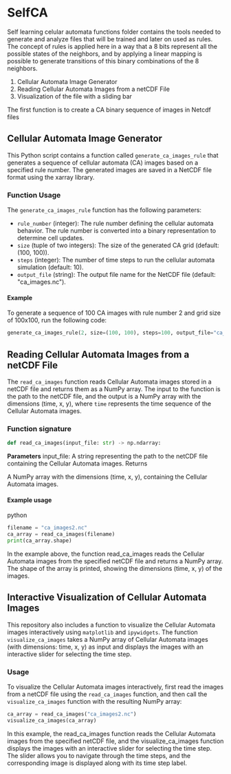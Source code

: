 # SelfCA

Self learning celular automata functions folder contains the tools needed to generate and analyze files that will be trained and later on used as rules. The concept of rules is applied here in a way that a 8 bits represent all the possible states of the neighbors, and by applying a linear mapping is possible to generate transitions of this binary combinations of the 8 neighbors.

1.  Cellular Automata Image Generator
2. Reading Cellular Automata Images from a netCDF File
3. Visualization of the file with a sliding bar

The first function is to create a CA binary sequence of images in Netcdf files
## Cellular Automata Image Generator

This Python script contains a function called `generate_ca_images_rule` that generates a sequence of cellular automata (CA) images based on a specified rule number. The generated images are saved in a NetCDF file format using the xarray library.

### Function Usage

The `generate_ca_images_rule` function has the following parameters:

- `rule_number` (integer): The rule number defining the cellular automata behavior. The rule number is converted into a binary representation to determine cell updates.
- `size` (tuple of two integers): The size of the generated CA grid (default: (100, 100)).
- `steps` (integer): The number of time steps to run the cellular automata simulation (default: 10).
- `output_file` (string): The output file name for the NetCDF file (default: "ca_images.nc").

#### Example

To generate a sequence of 100 CA images with rule number 2 and grid size of 100x100, run the following code:

```python
generate_ca_images_rule(2, size=(100, 100), steps=100, output_file="ca_images2.nc")
```


## Reading Cellular Automata Images from a netCDF File

The `read_ca_images` function reads Cellular Automata images stored in a netCDF file and returns them as a NumPy array. The input to the function is the path to the netCDF file, and the output is a NumPy array with the dimensions (time, x, y), where `time` represents the time sequence of the Cellular Automata images.

### Function signature
```python
def read_ca_images(input_file: str) -> np.ndarray:
```

**Parameters**
input_file: A string representing the path to the netCDF file containing the Cellular Automata images.
Returns

A NumPy array with the dimensions (time, x, y), containing the Cellular Automata images.

#### Example usage
python 
```python
filename = "ca_images2.nc"
ca_array = read_ca_images(filename)
print(ca_array.shape)
```
In the example above, the function read_ca_images reads the Cellular Automata images from the specified netCDF file and returns a NumPy array. The shape of the array is printed, showing the dimensions (time, x, y) of the images.


## Interactive Visualization of Cellular Automata Images

This repository also includes a function to visualize the Cellular Automata images interactively using `matplotlib` and `ipywidgets`. The function `visualize_ca_images` takes a NumPy array of Cellular Automata images (with dimensions: time, x, y) as input and displays the images with an interactive slider for selecting the time step.

### Usage

To visualize the Cellular Automata images interactively, first read the images from a netCDF file using the `read_ca_images` function, and then call the `visualize_ca_images` function with the resulting NumPy array:

```python
ca_array = read_ca_images("ca_images2.nc")
visualize_ca_images(ca_array)
```
In this example, the read_ca_images function reads the Cellular Automata images from the specified netCDF file, and the visualize_ca_images function displays the images with an interactive slider for selecting the time step. The slider allows you to navigate through the time steps, and the corresponding image is displayed along with its time step label.
